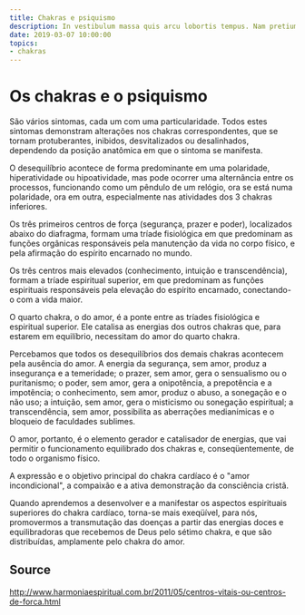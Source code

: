 ```yaml
---
title: Chakras e psiquismo
description: In vestibulum massa quis arcu lobortis tempus. Nam pretium arcu in odio vulputate luctus.
date: 2019-03-07 10:00:00
topics:
- chakras
---
```


# Os chakras e o psiquismo

São vários sintomas, cada um com uma particularidade. Todos estes sintomas demonstram alterações nos chakras correspondentes, que se tornam protuberantes, inibidos, desvitalizados ou desalinhados, dependendo da posição anatômica em que o sintoma se manifesta.

O desequilíbrio acontece de forma predominante em uma polaridade, hiperatividade ou hipoatividade, mas pode ocorrer uma alternância entre os processos, funcionando como um pêndulo de um relógio, ora se está numa polaridade, ora em outra, especialmente nas atividades dos 3 chakras inferiores.

Os três primeiros centros de força (segurança, prazer e poder), localizados abaixo do diafragma, formam uma tríade fisiológica em que predominam as funções orgânicas responsáveis pela manutenção da vida no corpo físico, e pela afirmação do espírito encarnado no mundo.

Os três centros mais elevados (conhecimento, intuição e transcendência), formam a tríade espiritual superior, em que predominam as funções espirituais responsáveis pela elevação do espírito encarnado, conectando-o com a vida maior.

O quarto chakra, o do amor, é a ponte entre as tríades fisiológica e espiritual superior. Ele catalisa as energias dos outros chakras que, para estarem em equilíbrio, necessitam do amor do quarto chakra.

Percebamos que todos os desequilíbrios dos demais chakras acontecem pela ausência do amor. A energia da segurança, sem amor, produz a insegurança e a temeridade; o prazer, sem amor, gera o sensualismo ou o puritanismo; o poder, sem amor, gera a onipotência, a prepotência e a impotência; o conhecimento, sem amor, produz o abuso, a sonegação e o não uso; a intuição, sem amor, gera o misticismo ou sonegação espiritual; a transcendência, sem amor, possibilita as aberrações medianímicas e o bloqueio de faculdades sublimes.

O amor, portanto, é o elemento gerador e catalisador de energias, que vai permitir o funcionamento equilibrado dos chakras e, conseqüentemente, de todo o organismo físico.

A expressão e o objetivo principal do chakra cardíaco é o "amor incondicional", a compaixão e a ativa demonstração da consciência cristã.

Quando aprendemos a desenvolver e a manifestar os aspectos espirituais superiores do chakra cardíaco, torna-se mais exeqüível, para nós, promovermos a transmutação das doenças a partir das energias doces e equilibradoras que recebemos de Deus pelo sétimo chakra, e que são distribuídas, amplamente pelo chakra do amor.


## Source
http://www.harmoniaespiritual.com.br/2011/05/centros-vitais-ou-centros-de-forca.html
